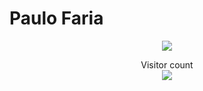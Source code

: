 # Paulo Faria
<p width =100% height=100% align="center">
  <img src="https://github.com/paulorsfaria/VimWAsAnInsideJob/blob/main/jedi-bear-jedi.gif">
</p>
<p align="center"> 
  Visitor count<br>
  <img src="https://profile-counter.glitch.me/paulorsfaria/count.svg" />
</p>
